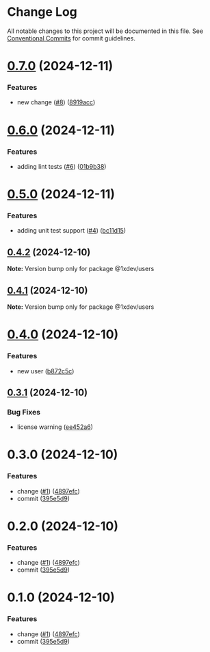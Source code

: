 # Change Log

All notable changes to this project will be documented in this file.
See [Conventional Commits](https://conventionalcommits.org) for commit guidelines.

# [0.7.0](https://github.com/devxicans/platform/compare/@1xdev/users@0.6.0...@1xdev/users@0.7.0) (2024-12-11)

### Features

- new change ([#8](https://github.com/devxicans/platform/issues/8)) ([8919acc](https://github.com/devxicans/platform/commit/8919acc94f60aff3e81276df10f1cdf0780a9565))

# [0.6.0](https://github.com/devxicans/platform/compare/@1xdev/users@0.5.0...@1xdev/users@0.6.0) (2024-12-11)

### Features

- adding lint tests ([#6](https://github.com/devxicans/platform/issues/6)) ([01b9b38](https://github.com/devxicans/platform/commit/01b9b38d69d2c3f96e6a85f84ac08f62cca2e965))

# [0.5.0](https://github.com/devxicans/platform/compare/@1xdev/users@0.4.2...@1xdev/users@0.5.0) (2024-12-11)

### Features

- adding unit test support ([#4](https://github.com/devxicans/platform/issues/4)) ([bc11d15](https://github.com/devxicans/platform/commit/bc11d158a2be1f956d0433acdd57b189050709bb))

## [0.4.2](https://github.com/devxicans/platform/compare/@1xdev/users@0.4.1...@1xdev/users@0.4.2) (2024-12-10)

**Note:** Version bump only for package @1xdev/users

## [0.4.1](https://github.com/devxicans/platform/compare/@1xdev/users@0.4.0...@1xdev/users@0.4.1) (2024-12-10)

**Note:** Version bump only for package @1xdev/users

# [0.4.0](https://github.com/devxicans/platform/compare/@1xdev/users@0.3.1...@1xdev/users@0.4.0) (2024-12-10)

### Features

- new user ([b872c5c](https://github.com/devxicans/platform/commit/b872c5cea7fa7988c262a882e268d612d5c9f1f2))

## [0.3.1](https://github.com/devxicans/platform/compare/@1xdev/users@0.3.0...@1xdev/users@0.3.1) (2024-12-10)

### Bug Fixes

- license warning ([ee452a6](https://github.com/devxicans/platform/commit/ee452a6b82f407464f08f968888bab5edd4ff33f))

# 0.3.0 (2024-12-10)

### Features

- change ([#1](https://github.com/devxicans/platform/issues/1)) ([4897efc](https://github.com/devxicans/platform/commit/4897efcfb890b1d6c0f20de8b8983acb69bbf077))
- commit ([395e5d9](https://github.com/devxicans/platform/commit/395e5d97e7bf4df345601d0892489b05afdd876b))

# 0.2.0 (2024-12-10)

### Features

- change ([#1](https://github.com/devxicans/platform/issues/1)) ([4897efc](https://github.com/devxicans/platform/commit/4897efcfb890b1d6c0f20de8b8983acb69bbf077))
- commit ([395e5d9](https://github.com/devxicans/platform/commit/395e5d97e7bf4df345601d0892489b05afdd876b))

# 0.1.0 (2024-12-10)

### Features

- change ([#1](https://github.com/devxicans/platform/issues/1)) ([4897efc](https://github.com/devxicans/platform/commit/4897efcfb890b1d6c0f20de8b8983acb69bbf077))
- commit ([395e5d9](https://github.com/devxicans/platform/commit/395e5d97e7bf4df345601d0892489b05afdd876b))
